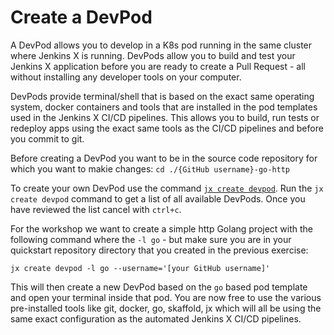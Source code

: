 # Create a DevPod

A DevPod allows you to develop in a K8s pod running in the same cluster where Jenkins X is running. DevPods allow you to build and test your Jenkins X application before you are ready to create a Pull Request - all without installing any developer tools on your computer. 

DevPods provide terminal/shell that is based on the exact same operating system, docker containers and tools that are installed in the pod templates used in the Jenkins X CI/CD pipelines. This allows you to build, run tests or redeploy apps using the exact same tools as the CI/CD pipelines and before you commit to git.

Before creating a DevPod you want to be in the source code repository for which you want to makie changes: `cd ./{GitHub username}-go-http` 

To create your own DevPod use the command [`jx create devpod`](https://jenkins-x.io/commands/jx_create_devpod/). Run the `jx create devpod` command to get a list of all available DevPods. Once you have reviewed the list cancel with `ctrl+c`.

For the workshop we want to create a simple http Golang project with the following command where the `-l go` - but make sure you are in your quickstart repository directory that you created in the previous exercise:
```
jx create devpod -l go --username='[your GitHub username]'
```

This will then create a new DevPod based on the `go` based pod template and open your terminal inside that pod. You are now free to use the various pre-installed tools like git, docker, go, skaffold, jx which will all be using the same exact configuration as the automated Jenkins X CI/CD pipelines.

